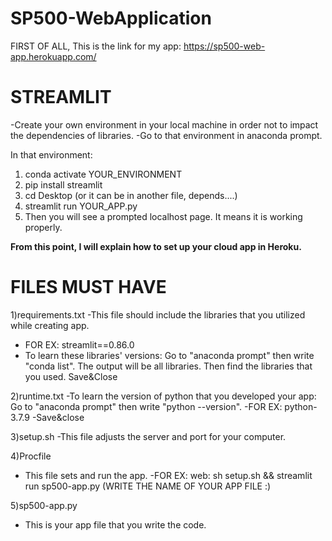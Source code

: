 # SP500-WebApplication

FIRST OF ALL, This is the link for my app: https://sp500-web-app.herokuapp.com/


STREAMLIT
==============
-Create your own environment in your local machine in order not to impact the dependencies of libraries.
-Go to that environment in anaconda prompt.

In that environment:
  1) conda activate YOUR_ENVIRONMENT
  2) pip install streamlit
  3) cd Desktop (or it can be in another file, depends....)
  4) streamlit run YOUR_APP.py
  5) Then you will see a prompted localhost page. It means it is working properly.


**From this point, I will explain how to set up your cloud app in Heroku.**




FILES MUST HAVE
===============
1)requirements.txt
  -This file should include the libraries that you utilized while creating app.
  - FOR EX: streamlit==0.86.0
  - To learn these libraries' versions: Go to "anaconda prompt" then write "conda list". The output will be all libraries. Then find the libraries that you used. Save&Close

2)runtime.txt
  -To learn the version of python that you developed your app: Go to "anaconda prompt" then write "python --version".
  -FOR EX: python-3.7.9
  -Save&close

3)setup.sh
  -This file adjusts the server and port for your computer.
  
4)Procfile
  - This file sets and run the app.
  -FOR EX: web: sh setup.sh && streamlit run sp500-app.py (WRITE THE NAME OF YOUR APP FILE :)
  
5)sp500-app.py
  - This is your app file that you write the code.
  
